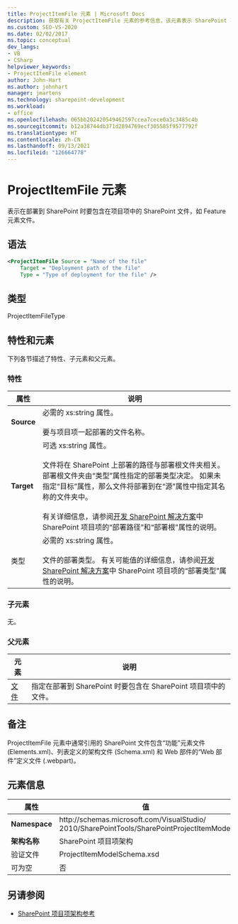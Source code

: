 ```yaml
---
title: ProjectItemFile 元素 | Microsoft Docs
description: 获取有关 ProjectItemFile 元素的参考信息，该元素表示 SharePoint 项目项 XML 架构参考中的项目项文件。
ms.custom: SEO-VS-2020
ms.date: 02/02/2017
ms.topic: conceptual
dev_langs:
- VB
- CSharp
helpviewer_keywords:
- ProjectItemFile element
author: John-Hart
ms.author: johnhart
manager: jmartens
ms.technology: sharepoint-development
ms.workload:
- office
ms.openlocfilehash: 065bb202420549462597ccea7cece0a3c3485c4b
ms.sourcegitcommit: b12a38744db371d2894769ecf305585f9577792f
ms.translationtype: HT
ms.contentlocale: zh-CN
ms.lasthandoff: 09/13/2021
ms.locfileid: "126664778"
---
```

# <a name="projectitemfile-element"></a>ProjectItemFile 元素
  表示在部署到 SharePoint 时要包含在项目项中的 SharePoint 文件，如 Feature 元素文件。

## <a name="syntax"></a>语法

```xml
<ProjectItemFile Source = "Name of the file"
    Target = "Deployment path of the file"
    Type = "Type of deployment for the file" />
```

## <a name="type"></a>类型
 ProjectItemFileType

## <a name="attributes-and-elements"></a>特性和元素
 下列各节描述了特性、子元素和父元素。

### <a name="attributes"></a>特性

|属性|说明|
|---------------|-----------------|
|**Source**|必需的 xs:string 属性。<br /><br /> 要与项目项一起部署的文件名称。|
|**Target**|可选 xs:string 属性。<br /><br /> 文件将在 SharePoint 上部署的路径与部署根文件夹相关。 部署根文件夹由“类型”属性指定的部署类型决定。 如果未指定“目标”属性，那么文件将部署到在“源”属性中指定其名称的文件夹中。 <br /><br /> 有关详细信息，请参阅[开发 SharePoint 解决方案](../sharepoint/developing-sharepoint-solutions.md)中 SharePoint 项目项的“部署路径”和“部署根”属性的说明。|
|类型|必需的 xs:string 属性。<br /><br /> 文件的部署类型。 有关可能值的详细信息，请参阅[开发 SharePoint 解决方案](../sharepoint/developing-sharepoint-solutions.md)中 SharePoint 项目项的“部署类型”属性的说明。|

### <a name="child-elements"></a>子元素
 无。

### <a name="parent-elements"></a>父元素

|元素|说明|
|-------------|-----------------|
|[文件](../sharepoint/files-element.md)|指定在部署到 SharePoint 时要包含在 SharePoint 项目项中的文件。|

## <a name="remarks"></a>备注
 ProjectItemFile 元素中通常引用的 SharePoint 文件包含“功能”元素文件 (Elements.xml)、列表定义的架构文件 (Schema.xml) 和 Web 部件的“Web 部件”定义文件 (.webpart)。

## <a name="element-information"></a>元素信息

|属性|值|
|-|-|
|**Namespace**|http:\/\/schemas.microsoft.com/VisualStudio/<br>2010/SharePointTools/SharePointProjectItemModel|
|**架构名称**|SharePoint 项目项架构|
|验证文件|ProjectItemModelSchema.xsd|
|可为空|否|

## <a name="see-also"></a>另请参阅
- [SharePoint 项目项架构参考](../sharepoint/sharepoint-project-item-schema-reference.md)

